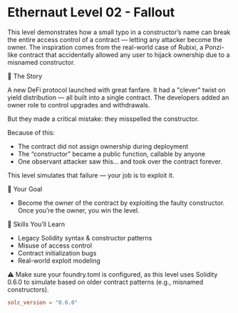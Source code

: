 # Ethernaut Level 02 - Fallout

This level demonstrates how a small typo in a constructor’s name can break the entire access control of a contract — letting any attacker become the owner. The inspiration comes from the real-world case of Rubixi, a Ponzi-like contract that accidentally allowed any user to hijack ownership due to a misnamed constructor.

📜 The Story

A new DeFi protocol launched with great fanfare. It had a "clever" twist on yield distribution — all built into a single contract. The developers added an owner role to control upgrades and withdrawals.

But they made a critical mistake: they misspelled the constructor.

Because of this:
- The contract did not assign ownership during deployment
- The “constructor” became a public function, callable by anyone
- One observant attacker saw this... and took over the contract forever.

This level simulates that failure — your job is to exploit it.

🧪 Your Goal
- Become the owner of the contract by exploiting the faulty constructor. Once you’re the owner, you win the level.

🧬 Skills You’ll Learn
- Legacy Solidity syntax & constructor patterns
- Misuse of access control
- Contract initialization bugs
- Real-world exploit modeling

⚠️ Make sure your foundry.toml is configured, as this level uses Solidity 0.6.0 to simulate based on older contract patterns (e.g., misnamed constructors).
```toml
solc_version = "0.6.0"
```

